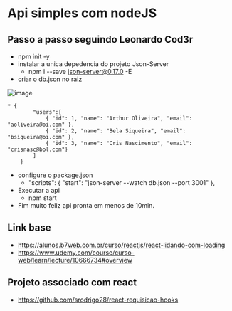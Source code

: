 # Api simples com nodeJS
## Passo a passo seguindo Leonardo Cod3r
* npm init -y
* instalar a unica depedencia do projeto Json-Server
    * npm i --save json-server@0.17.0 -E
* criar o db.json no raiz

![image](https://user-images.githubusercontent.com/23580648/152041834-69e42c95-2281-4156-acc5-d913f865460a.png)


    * {
            "users":[
                { "id": 1, "name": "Arthur Oliveira", "email": "aoliveira@oi.com" },
                { "id": 2, "name": "Bela Siqueira", "email": "bsiqueira@oi.com" },
                { "id": 3, "name": "Cris Nascimento", "email": "crisnasc@bol.com"}
            ]
        }
* configure o package.json
    * "scripts": {
            "start": "json-server --watch db.json --port 3001"
        },
* Executar a api
    * npm start
* Fim muito feliz api pronta em menos de 10min.

## Link base
* https://alunos.b7web.com.br/curso/reactjs/react-lidando-com-loading
* https://www.udemy.com/course/curso-web/learn/lecture/10666734#overview

## Projeto associado com react
* https://github.com/srodrigo28/react-requisicao-hooks
